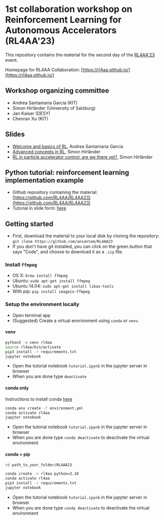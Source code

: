 # 1st collaboration workshop on Reinforcement Learning for Autonomous Accelerators (RL4AA'23)

This repository contains the material for the second day of the [RL4AA'23](https://indico.scc.kit.edu/event/3280/overview) event.

Homepage for RL4AA Collaboration: [https://rl4aa.github.io/](https://rl4aa.github.io/)

## Workshop organizing committee

- Andrea Santamaria Garcia (KIT)
- Simon Hirländer (University of Salzburg)
- Jan Kaiser (DESY)
- Chenran Xu (KIT)

## Slides

- [Welcome and basics of RL](https://github.com/RL4AA/RL4AA23/blob/main/slides/SantamariaGarcia_intro_to_RL.pdf), Andrea Santamaria Garcia
- [Advanced concepts in RL](https://github.com/RL4AA/RL4AA23/blob/main/slides/Hirlaender_advanced_concepts.pdf), Simon Hirländer
- [RL in particle accelerator control: are we there yet?](https://github.com/RL4AA/RL4AA23/blob/main/slides/Hirlaender_IBPT_seminar.pdf), Simon Hirländer

## Python tutorial: reinforcement learning implementation example

- Github repository containing the material: [https://github.com/RL4AA/RL4AA23](https://github.com/RL4AA/RL4AA23)
- Tutorial in slide form: [here](https://rl4aa.github.io/RL4AA23/tutorial.slides.html#/)

## Getting started

- First, download the material to your local disk by cloning the repository:
`git clone https://github.com/ansantam/RL4AA23`
- If you don't have git installed, you can click on the green button that says "Code", and choose to download it as a `.zip` file.

### Install `ffmpeg`

- OS X: `brew install ffmpeg`
- Ubuntu: `sudo apt-get install ffmpeg`
- Ubuntu 14.04: `sudo apt-get install libav-tools`
- With pip: `pip install imageio-ffmpeg`

### Setup the environment locally

- Open terminal app
- (Suggested) Create a virtual envrionment using `conda` or `venv`.

#### venv

```bash
python3 -m venv rl4aa
source rl4aa/bin/activate
pip3 install -r requirements.txt
jupyter notebook
```

- Open the tutorial notebook `tutorial.ipynb` in the jupyter server in browser
- When you are done type `deactivate`

#### conda only

Instructions to install conda [here](https://docs.conda.io/projects/conda/en/4.6.1/user-guide/install/index.html)

```bash
conda env create -f environment.yml
conda activate rl4aa
jupyter notebook
```

- Open the tutorial notebook `tutorial.ipynb` in the jupyter server in browser
- When you are done type `conda deactivate` to deactivate the virtual environment

#### conda + pip

```bash
cd path_to_your_folder/RL4AA23
```

```bash
conda create -n rl4aa python=3.10
conda activate rl4aa
pip3 install -r requirements.txt
jupyter notebook
```

- Open the tutorial notebook `tutorial.ipynb` in the jupyter server in browser
- When you are done type `conda deactivate` to deactivate the virtual environment
